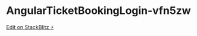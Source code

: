# AngularTicketBookingLogin-vfn5zw

[Edit on StackBlitz ⚡️](https://stackblitz.com/edit/angular-9-registration-login-example-vfn5zw)